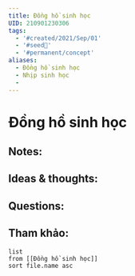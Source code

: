 ```yaml
---
title: Đồng hồ sinh học
UID: 210901230306
tags:
  - '#created/2021/Sep/01'
  - '#seed🥜'
  - '#permanent/concept'
aliases:
  - Đồng hồ sinh học
  - Nhịp sinh học
  - 
---
```

# Đồng hồ sinh học

## Notes:


## Ideas & thoughts:

## Questions:


## Tham khảo:
```dataview
list
from [[Đồng hồ sinh học]]
sort file.name asc
```